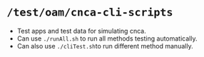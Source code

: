# `/test/oam/cnca-cli-scripts`

- Test apps and test data for simulating cnca.
- Can use `./runAll.sh` to run all methods testing automatically.
- Can also use `./cliTest.sh`to run different method manually. 
